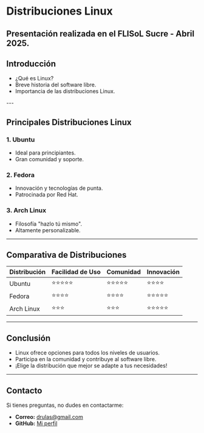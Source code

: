 # Distribuciones Linux

Presentación realizada en el **FLISoL Sucre - Abril 2025**.
---

## Introducción

- ¿Qué es Linux?
- Breve historia del software libre.
- Importancia de las distribuciones Linux.

<section data-background="images/distro-bg.png"></section>
---

## Principales Distribuciones Linux

### 1. Ubuntu
- Ideal para principiantes.
- Gran comunidad y soporte.

### 2. Fedora
- Innovación y tecnologías de punta.
- Patrocinada por Red Hat.

### 3. Arch Linux
- Filosofía "hazlo tú mismo".
- Altamente personalizable.

---

## Comparativa de Distribuciones

| Distribución | Facilidad de Uso | Comunidad | Innovación |
|--------------|------------------|-----------|------------|
| Ubuntu       | ⭐⭐⭐⭐⭐           | ⭐⭐⭐⭐⭐    | ⭐⭐⭐⭐      |
| Fedora       | ⭐⭐⭐⭐            | ⭐⭐⭐⭐     | ⭐⭐⭐⭐⭐     |
| Arch Linux   | ⭐⭐⭐             | ⭐⭐⭐      | ⭐⭐⭐⭐⭐     |

---

## Conclusión

- Linux ofrece opciones para todos los niveles de usuarios.
- Participa en la comunidad y contribuye al software libre.
- ¡Elige la distribución que mejor se adapte a tus necesidades!

---

## Contacto

Si tienes preguntas, no dudes en contactarme:
- **Correo:** drulas@gmail.com
- **GitHub:** [Mi perfil](https://github.com/draexx)